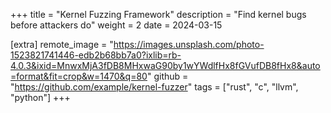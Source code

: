 +++
title = "Kernel Fuzzing Framework"
description = "Find kernel bugs before attackers do"
weight = 2
date = 2024-03-15

[extra]
remote_image = "https://images.unsplash.com/photo-1523821741446-edb2b68bb7a0?ixlib=rb-4.0.3&ixid=MnwxMjA3fDB8MHxwaG90by1wYWdlfHx8fGVufDB8fHx8&auto=format&fit=crop&w=1470&q=80"
github = "https://github.com/example/kernel-fuzzer"
tags = ["rust", "c", "llvm", "python"]
+++
